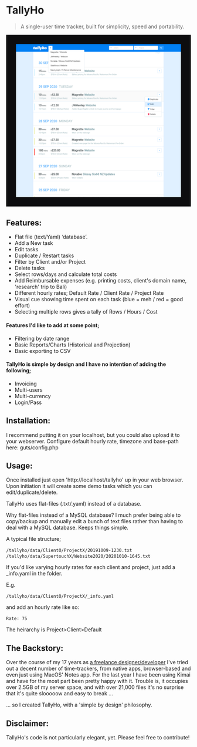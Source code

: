# TallyHo
> A single-user time tracker, built for simplicity, speed and portability.

![Preview](https://raw.githubusercontent.com/sleggat/TallyHo/master/screenshot.jpg)


## Features:
- Flat file (text/Yaml) ‘database’.
- Add a New task
- Edit tasks
- Duplicate / Restart tasks
- Filter by Client and/or Project
- Delete tasks
- Select rows/days and calculate total costs
- Add Reimbursable expenses (e.g. printing costs, client's domain name, 'research' trip to Bali)
- Different hourly rates; Default Rate / Client Rate / Project Rate
- Visual cue showing time spent on each task (blue = meh / red = good effort)
- Selecting multiple rows gives a tally of Rows / Hours / Cost

#### Features I'd like to add at some point;
- Filtering by date range
- Basic Reports/Charts (Historical and Projection)
- Basic exporting to CSV


#### TallyHo is simple by design and I have no intention of adding the following;
- Invoicing
- Multi-users
- Multi-currency
- Login/Pass


## Installation:

I recommend putting it on your localhost, but you could also upload it to your webserver.
Configure default hourly rate, timezone and base-path here: guts/config.php


## Usage:

Once installed just open 'http://localhost/tallyho' up in your web browser. Upon initiation it will create some demo tasks which you can edit/duplicate/delete.


TallyHo uses flat-files (.txt/.yaml) instead of a database.

Why flat-files instead of a MySQL database? I much prefer being able to copy/backup and manually edit a bunch of text files rather than having to deal with a MySQL database. Keeps things simple.


A typical file structure;
```
/tallyho/data/ClientO/ProjectX/20191009-1230.txt
/tallyho/data/SupertouchX/Website2020/20201010-1645.txt
```


If you'd like varying hourly rates for each client and project, just add a \_info.yaml in the folder. 

E.g.

```
/tallyho/data/ClientO/ProjectX/_info.yaml
```
and add an hourly rate like so:
```
Rate: 75
```
The heirarchy is Project>Client>Default


## The Backstory:

Over the course of my 17 years as [a freelance designer/developer](https://steveleggat.com "Steve Leggat has been a freelance graphic designer and coder in New Zealand and Taiwan since 2006") I've tried out a decent number of time-trackers, from native apps, browser-based and even just using MacOS' Notes app. For the last year I have been using Kimai and have for the most part been pretty happy with it. Trouble is, it occupies over 2.5GB of my server space, and with over 21,000 files it's no surprise that it's quite slooooow and easy to break ...

... so I created TallyHo, with a 'simple by design' philosophy.


## Disclaimer:

TallyHo's code is not particularly elegant, yet. Please feel free to contribute!
